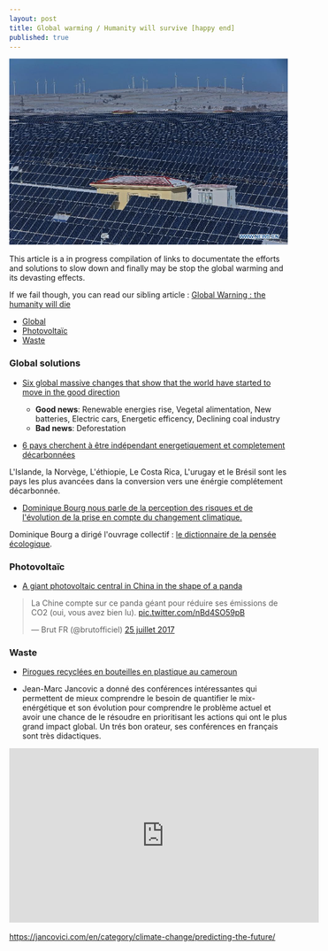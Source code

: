 ```yaml
---
layout: post
title: Global warming / Humanity will survive [happy end]
published: true
---
```


<img src="../images/global-warming-solutions.jpg">

This article is a in progress compilation of links to documentate the efforts and solutions to slow down and finally may be stop the global warming and its devasting effects. 

If we fail though, you can read our sibling article : [Global Warning : the humanity will die](http://dev.sebastienlucas.com/global-warming-we-will-die)

<ul>
  <li>
   <a href="#global">Global</a>
  </li>
  <li>
   <a href="#photovoltaic">Photovoltaïc</a>
  </li>
  <li>
   <a href="#waste">Waste</a>
  </li>
</ul> 

<h3 id="global">Global solutions</h3>

* [Six global massive changes that show that the world have started to move in the good direction](https://www.theguardian.com/environment/2017/nov/08/seven-megatrends-that-could-beat-global-warming-climate-change?CMP=share_btn_tw)

    * **Good news**: Renewable energies rise, Vegetal alimentation, New batteries, Electric cars, Energetic efficency, Declining coal industry 
    * **Bad news**: Deforestation 

* [6 pays cherchent à être indépendant energetiquement et completement décarbonnées](http://www.lejournalinternational.info/six-pays-qui-cherchent-lindependance-energetique/)

L'Islande, la Norvège, L'éthiopie, Le Costa Rica, L'urugay et le Brésil sont les pays les plus avancées dans la conversion vers une énérgie complétement décarbonnée.

* [Dominique Bourg nous parle de la perception des risques et de l'évolution de la prise en compte du changement climatique.](https://www.franceculture.fr/emissions/matieres-penser-avec-dominique-rousset/penser-le-futur-en-democratie)

Dominique Bourg a dirigé l'ouvrage collectif : [le dictionnaire de la pensée écologique](https://www.puf.com/content/Dictionnaire_de_la_pens%C3%A9e_%C3%A9cologique).

<h3 id="photovoltaic">Photovoltaïc</h3>

* [A giant photovoltaic central in China in the shape of a panda](https://twitter.com/brutofficiel/status/889840668389986305)

<blockquote class="twitter-tweet" data-lang="fr"><p lang="fr" dir="ltr">La Chine compte sur ce panda géant pour réduire ses émissions de CO2 (oui, vous avez bien lu). <a href="https://t.co/nBd4SO59pB">pic.twitter.com/nBd4SO59pB</a></p>&mdash; Brut FR (@brutofficiel) <a href="https://twitter.com/brutofficiel/status/889840668389986305">25 juillet 2017</a></blockquote>
<script async src="//platform.twitter.com/widgets.js" charset="utf-8"></script>

<h3 id="waste">Waste</h3>

* [Pirogues recyclées en bouteilles en plastique au cameroun](http://www.lemonde.fr/afrique/article/2017/09/10/au-cameroun-des-pirogues-en-bouteilles-en-plastique-recyclees_5183663_3212.html)


* Jean-Marc Jancovic a donné des conférences intéressantes qui permettent de mieux comprendre le besoin de quantifier le mix-enérgétique et son évolution pour comprendre le problème actuel et avoir une chance de le résoudre en prioritisant les actions qui ont le plus grand impact global. Un trés bon orateur, ses conférences en français sont très didactiques.

<iframe width="560" height="315" src="https://www.youtube.com/embed/2JH6TwaDYW4" frameborder="0" allow="autoplay; encrypted-media" allowfullscreen></iframe>

https://jancovici.com/en/category/climate-change/predicting-the-future/
